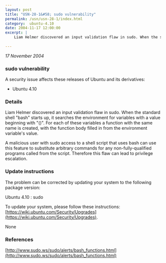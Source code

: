 ```yaml
---
layout: post
title: "USN-28-1&#58; sudo vulnerability"
permalink: /usn/usn-28-1/index.html
category:  ubuntu-4.10
date: 2004-11-17 12:00:00
excerpt: |
    Liam Helmer discovered an input validation flaw in sudo. When the standard shell &quot;bash&quot; starts up, it searches the environment for variables with a value beginning with &quot;()&quot;. For each of these variables a function with the same name is created, with the function body filled in from the environment variable&#39;s value.
    
--- 
```

 
 

*17 November 2004*

### sudo vulnerability

A security issue affects these releases of Ubuntu and its derivatives:

* Ubuntu 4.10

### Details

Liam Helmer discovered an input validation flaw in sudo. When the standard shell &quot;bash&quot; starts up, it searches the environment for variables with a value beginning with &quot;()&quot;. For each of these variables a function with the same name is created, with the function body filled in from the environment variable&#39;s value.

A malicious user with sudo access to a shell script that uses bash can use this feature to substitute arbitrary commands for any non-fully-qualified programs called from the script. Therefore this flaw can lead to privilege escalation.

### Update instructions

The problem can be corrected by updating your system to the following package version:

Ubuntu 4.10
 : sudo 

To update your system, please follow these instructions: [https://wiki.ubuntu.com/Security/Upgrades](https://wiki.ubuntu.com/Security/Upgrades).

None

### References

 
 [http://www.sudo.ws/sudo/alerts/bash_functions.html](http://www.sudo.ws/sudo/alerts/bash_functions.html)
 

